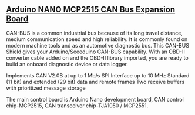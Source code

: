 ## [Arduino NANO MCP2515 CAN Bus Expansion Board](https://uge-one.com/product/arduino-nano-mcp2515-can-bus-expansion-board/)



CAN-BUS is a common industrial bus because of its long travel distance, medium communication speed and high reliability. It is commonly found on modern machine tools and as an automotive diagnostic bus. This CAN-BUS Shield gives your Arduino/Seeeduino CAN-BUS capability. With an OBD-II converter cable added on and the OBD-II library imported, you are ready to build an onboard diagnostic device or data logger.

Implements CAN V2.0B at up to 1 Mb/s
SPI Interface up to 10 MHz
Standard (11 bit) and extended (29 bit) data and remote frames
Two receive buffers with prioritized message storage

The main control board is Arduino Nano development board, CAN control chip-MCP2515, CAN transceiver chip-TJA1050 / MCP2551.
